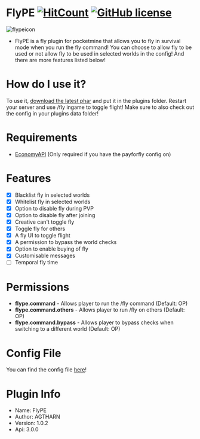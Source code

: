 # FlyPE [![HitCount](http://hits.dwyl.com/AGTHARN/FlyPE/master.svg)](http://hits.dwyl.com/AGTHARN/FlyPE/master) [![GitHub license](https://img.shields.io/github/license/AGTHARN/FlyPE)](https://github.com/AGTHARN/FlyPE/blob/master/LICENSE)
![flypeicon](https://user-images.githubusercontent.com/63234276/82717419-895d2380-9cce-11ea-9d7e-0981d91c75fa.jpg)
+ FlyPE is a fly plugin for pocketmine that allows you to fly in survival mode when you run the fly command! You can choose to allow fly to be used or not allow fly to be used in selected worlds in the config! And there are more features listed below!

# How do I use it?
To use it, [download the latest phar](https://poggit.pmmp.io/ci/AGTHARN/FlyPE/FlyPE) and put it in the plugins folder. Restart your server and use /fly ingame to toggle flight! Make sure to also check out the config in your plugins data folder!

# Requirements
+ [EconomyAPI](https://poggit.pmmp.io/p/EconomyAPI/5.7.2)
(Only required if you have the payforfly config on)

# Features
- [x] Blacklist fly in selected worlds
- [x] Whitelist fly in selected worlds
- [x] Option to disable fly during PVP
- [x] Option to disable fly after joining
- [x] Creative can't toggle fly
- [x] Toggle fly for others
- [x] A fly UI to toggle flight
- [x] A permission to bypass the world checks
- [x] Option to enable buying of fly
- [x] Customisable messages
- [ ] Temporal fly time

# Permissions
+ **flype.command** - Allows player to run the /fly command (Default: OP)
+ **flype.command.others** - Allows player to run /fly on others (Default: OP)
+ **flype.command.bypass** - Allows player to bypass checks when switching to a different world (Default: OP)

# Config File
You can find the config file [here](https://github.com/AGTHARN/FlyPE/blob/master/resources/config.yml)!

# Plugin Info
+ Name: FlyPE
+ Author: AGTHARN
+ Version: 1.0.2
+ Api: 3.0.0
